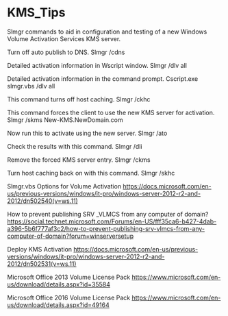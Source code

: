 # KMS_Tips
Slmgr commands to aid in configuration and testing of a new Windows Volume Activation Services KMS server.

Turn off auto publish to DNS.
Slmgr /cdns

Detailed activation information in Wscript window.
Slmgr /dlv all

Detailed activation information in the command prompt.
Cscript.exe slmgr.vbs /dlv all

This command turns off host caching.
Slmgr /ckhc

This command forces the client to use the new KMS server for activation.
Slmgr /skms New-KMS.NewDomain.com

Now run this to activate using the new server.
Slmgr /ato

Check the results with this command.
Slmgr /dli

Remove the forced KMS server entry.
Slmgr /ckms

Turn host caching back on with this command.
Slmgr /skhc

Slmgr.vbs Options for Volume Activation
https://docs.microsoft.com/en-us/previous-versions/windows/it-pro/windows-server-2012-r2-and-2012/dn502540(v=ws.11)

How to prevent publishing SRV _VLMCS from any computer of domain?
https://social.technet.microsoft.com/Forums/en-US/fff35ca6-b427-4dab-a396-5b6f777af3c2/how-to-prevent-publishing-srv-vlmcs-from-any-computer-of-domain?forum=winserversetup

Deploy KMS Activation
https://docs.microsoft.com/en-us/previous-versions/windows/it-pro/windows-server-2012-r2-and-2012/dn502531(v=ws.11)

Microsoft Office 2013 Volume License Pack 
https://www.microsoft.com/en-us/download/details.aspx?id=35584

Microsoft Office 2016 Volume License Pack 
https://www.microsoft.com/en-us/download/details.aspx?id=49164
